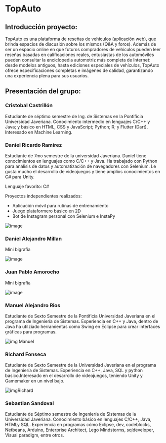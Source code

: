 # TopAuto
## Introducción proyecto:
TopAuto es una plataforma de reseñas de vehículos (aplicación web), que brinda espacios de discusión sobre los mismos (Q&A y foros). Además de ser un espacio online en que futuros compradores de vehículos pueden leer reseñas basadas en calificaciones reales, entusiastas de los automóviles pueden consultar la enciclopedia automotriz más completa de Internet: desde modelos antiguos, hasta ediciones especiales de vehículos, TopAuto ofrece especificaciones completas e imágenes de calidad, garantizando una experiencia plena para sus usuarios.
## Presentación del grupo:
### Cristobal Castrillón

  Estudiante de séptimo semestre de Ing. de Sistemas en la Pontificia Universidad Javeriana. Conocimiento intermedio en lenguajes C/C++ y Java; y básico en HTML, CSS y JavaScript; Python; R; y Flutter (Dart). Interesado en Machine Learning.
### Daniel Ricardo Ramirez



   Estudiante de 7mo semestre de la universidad Javeriana. Daniel tiene conocimientos en lenguajes como C/C++ y Java. Ha trabajado con Python para análisis de datos y automatización de navegadores con Selenium. Le gusta mucho el desarrollo de videojuegos y tiene amplios conocimientos en C# para Unity. 
   
   Lenguaje favorito: C#
   
   Proyectos independientes realizados: 
   - Aplicación móvil para rutinas de entrenamiento
   - Juego plataformero básico en 2D
   - Bot de Instagram personal con Selenium e InstaPy
   
   
   ![image](https://user-images.githubusercontent.com/53922735/107558267-91385d00-6ba8-11eb-8ea7-b33b70fa255e.png)
   
### Daniel Alejandro Millan

  Mini bigrafia
  
  ![image](https://user-images.githubusercontent.com/53922735/107678984-0750c880-6c6a-11eb-8f74-1d09b522a570.png)
  
### Juan Pablo Amorocho

  Mini bigrafia
  
  ![image](https://user-images.githubusercontent.com/53922735/107678783-cf498580-6c69-11eb-9779-4084949fdd44.png)
  
### Manuel Alejandro Rios

  Estudiante de Sexto Semestre de la Pontificia Universidad Javeriana en el programa de Ingeniería de Sistemas. Experiencia en C++ y Java, dentro de Java ha utilziado herramientas como Swing en Eclipse para crear interfaces gráficas para programas.
  
  ![img Manuel](https://user-images.githubusercontent.com/58142219/107581409-08301e80-6bc6-11eb-90b6-293cad661613.jpeg)
  
### Richard Fonseca

   Estudiante de Sexto Semestre de la Universidad Javeriana en el programa de Ingeniería de Sistemas. Experiencia en C++, Java, SQL y python basico.Interesado en el desarrollo de videojuegos, teniendo Unity y Gamemaker en un nivel bajo.
   
   
   ![imgRichard](https://user-images.githubusercontent.com/58142219/107572879-cf3e7c80-6bba-11eb-9455-df9ff723244d.jpeg)
   
### Sebastian Sandoval

  Estudiante de Séptimo semestre de Ingeniería de Sistemas de la Universidad Javeriana. Conocimiento básico en lenguajes C/C++, Java, HTMLy SQL. Experiencia en programas cómo Eclipse, dev, codeblocks, Netbeans, Arduino, Enterprise Architect, Lego Mindstorms, sqldeveloper, Visual paradigm, entre otros. 
